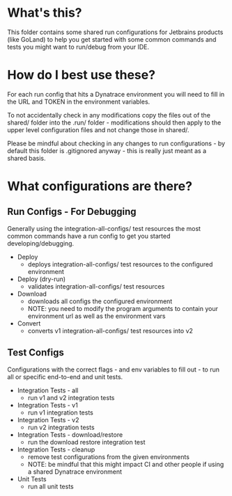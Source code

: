 # What's this?

This folder contains some shared run configurations for Jetbrains products (like GoLand) to help you get started with
some common commands and tests you might want to run/debug from your IDE.

# How do I best use these?

For each run config that hits a Dynatrace environment you will need to fill in the URL and TOKEN in the environment
variables.

To not accidentally check in any modifications copy the files out of the shared/ folder into the .run/ folder -
modifications should then apply to the upper level configuration files and not change those in shared/.

Please be mindful about checking in any changes to run configurations - by default this folder is .gitignored anyway -
this is really just meant as a shared basis.

# What configurations are there?

## Run Configs - For Debugging

Generally using the integration-all-configs/ test resources the most common commands have a run config to get you
started developing/debugging.

* Deploy
    * deploys integration-all-configs/ test resources to the configured environment
* Deploy (dry-run)
    * validates integration-all-configs/ test resources
* Download
    * downloads all configs the configured environment
    * NOTE: you need to modify the program arguments to contain your environment url as well as the environment vars
* Convert
    * converts v1 integration-all-configs/ test resources into v2

## Test Configs

Configurations with the correct flags - and env variables to fill out - to run all or specific end-to-end and unit
tests.

* Integration Tests - all
    * run v1 and v2 integration tests
* Integration Tests - v1
    * run v1 integration tests
* Integration Tests - v2
    * run v2 integration tests
* Integration Tests - download/restore
    * run the download restore integration test
* Integration Tests - cleanup
    * remove test configurations from the given environments
    * NOTE: be mindful that this might impact CI and other people if using a shared Dynatrace environment
* Unit Tests
    * run all unit tests

